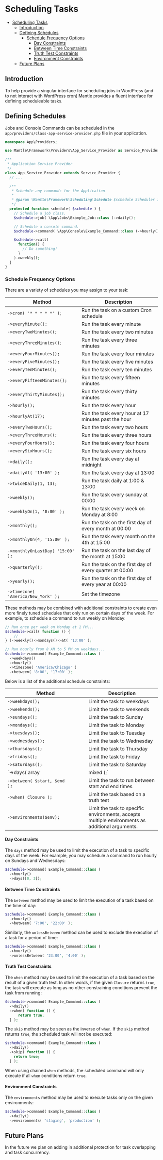 Scheduling Tasks
================

- [Scheduling Tasks](#scheduling-tasks)
	- [Introduction](#introduction)
	- [Defining Schedules](#defining-schedules)
		- [Schedule Frequency Options](#schedule-frequency-options)
			- [Day Constraints](#day-constraints)
			- [Between Time Constraints](#between-time-constraints)
			- [Truth Test Constraints](#truth-test-constraints)
			- [Environment Constraints](#environment-constraints)
	- [Future Plans](#future-plans)

## Introduction
To help provide a singular interface for scheduling jobs in WordPress (and to
not interact with WordPress cron) Mantle provides a fluent interface for
defining scheduleable tasks.

## Defining Schedules
Jobs and Console Commands can be scheduled in the
`app/providers/class-app-service-provider.php` file in your application.

```php
namespace App\Providers;

use Mantle\Framework\Providers\App_Service_Provider as Service_Provider;

/**
 * Application Service Provider
 */
class App_Service_Provider extends Service_Provider {
  // ...

  /**
   * Schedule any commands for the Application
   *
   * @param \Mantle\Framework\Scheduling\Schedule $schedule Scheduler instance.
   */
  protected function schedule( $schedule ) {
    // Schedule a job class.
    $schedule->job( \App\Jobs\Example_Job::class )->daily();

    // Schedule a console command.
    $schedule->command( \App\Console\Example_Command::class )->hourly();

    $schedule->call(
      function() {
        // Do something!
      }
    )->weekly();
  }
}
```

### Schedule Frequency Options
There are a variety of schedules you may assign to your task:

Method  | Description
------------- | -------------
`->cron( '* * * * *' );`  |  Run the task on a custom Cron schedule
`->everyMinute();`  |  Run the task every minute
`->everyTwoMinutes();`  |  Run the task every two minutes
`->everyThreeMinutes();`  |  Run the task every three minutes
`->everyFourMinutes();`  |  Run the task every four minutes
`->everyFiveMinutes();`  |  Run the task every five minutes
`->everyTenMinutes();`  |  Run the task every ten minutes
`->everyFifteenMinutes();`  |  Run the task every fifteen minutes
`->everyThirtyMinutes();`  |  Run the task every thirty minutes
`->hourly();`  |  Run the task every hour
`->hourlyAt(17);`  |  Run the task every hour at 17 minutes past the hour
`->everyTwoHours();`  |  Run the task every two hours
`->everyThreeHours();`  |  Run the task every three hours
`->everyFourHours();`  |  Run the task every four hours
`->everySixHours();`  |  Run the task every six hours
`->daily();`  |  Run the task every day at midnight
`->dailyAt( '13:00' );`  |  Run the task every day at 13:00
`->twiceDaily(1, 13);`  |  Run the task daily at 1:00 & 13:00
`->weekly();`  |  Run the task every sunday at 00:00
`->weeklyOn(1, '8:00' );`  |  Run the task every week on Monday at 8:00
`->monthly();`  |  Run the task on the first day of every month at 00:00
`->monthlyOn(4, '15:00' );`  |  Run the task every month on the 4th at 15:00
`->monthlyOnLastDay( '15:00' );` | Run the task on the last day of the month at 15:00
`->quarterly();` |  Run the task on the first day of every quarter at 00:00
`->yearly();`  |  Run the task on the first day of every year at 00:00
`->timezone( 'America/New_York' );` | Set the timezone

These methods may be combined with additional constraints to create even more
finely tuned schedules that only run on certain days of the week. For example,
to schedule a command to run weekly on Monday:

```php
// Run once per week on Monday at 1 PM...
$schedule->call( function () {
    //
} )->weekly()->mondays()->at( '13:00' );

// Run hourly from 8 AM to 5 PM on weekdays...
$schedule->command( Example_Command::class )
  ->weekdays()
  ->hourly()
  ->timezone( 'America/Chicago' )
  ->between( '8:00', '17:00' );
```

Below is a list of the additional schedule constraints:

Method  | Description
------------- | -------------
`->weekdays();`  |  Limit the task to weekdays
`->weekends();`  |  Limit the task to weekends
`->sundays();`  |  Limit the task to Sunday
`->mondays();`  |  Limit the task to Monday
`->tuesdays();`  |  Limit the task to Tuesday
`->wednesdays();`  |  Limit the task to Wednesday
`->thursdays();`  |  Limit the task to Thursday
`->fridays();`  |  Limit the task to Friday
`->saturdays();`  |  Limit the task to Saturday
`->days( array|mixed );`  |  Limit the task to specific days
`->between( $start, $end                                                    );`  |  Limit the task to run between start and end times
`->when( Closure );`  |  Limit the task based on a truth test
`->environments($env);`  |  Limit the task to specific environments, accepts multiple environments as additional arguments.

#### Day Constraints

The `days` method may be used to limit the execution of a task to specific days
of the week. For example, you may schedule a command to run hourly on Sundays
and Wednesdays:

```php
$schedule->command( Example_Command::class )
  ->hourly()
  ->days([0, 3]);
```

#### Between Time Constraints

The `between` method may be used to limit the execution of a task based on the
time of day:

```php
$schedule->command( Example_Command::class )
  ->hourly()
  ->between( '7:00', '22:00' );
```

Similarly, the `unlessBetween` method can be used to exclude the execution of a
task for a period of time:

```php
$schedule->command( Example_Command::class )
  ->hourly()
  ->unlessBetween( '23:00', '4:00' );
  ```

#### Truth Test Constraints

The `when` method may be used to limit the execution of a task based on the
result of a given truth test. In other words, if the given `Closure` returns
`true`, the task will execute as long as no other constraining conditions
prevent the task from running:

```php
$schedule->command( Example_Command::class )
  ->daily()
  ->when( function () {
      return true;
  } );
```

The `skip` method may be seen as the inverse of `when`. If the `skip` method
returns `true`, the scheduled task will not be executed:

```php
$schedule->command( Example_Command::class )
  ->daily()
  ->skip( function () {
    return true;
  } );
```

When using chained `when` methods, the scheduled command will only execute if
all `when` conditions return `true`.

#### Environment Constraints

The `environments` method may be used to execute tasks only on the given
environments:

```php
$schedule->command( Example_Command::class )
  ->daily()
  ->environments( 'staging', 'production' );
```

## Future Plans
In the future we plan on adding in additional protection for task overlapping
and task concurrency.
